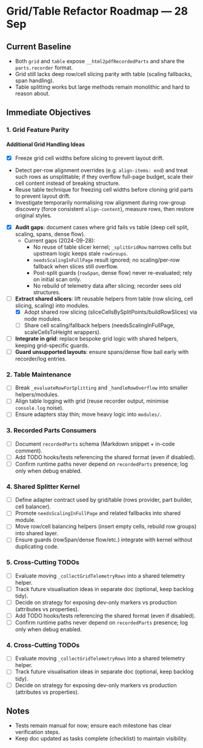 # Grid/Table Refactor Roadmap — 28 Sep

## Current Baseline
- Both `grid` and `table` expose `__html2pdfRecordedParts` and share the `parts.recorder` format.
- Grid still lacks deep row/cell slicing parity with table (scaling fallbacks, span handling).
- Table splitting works but large methods remain monolithic and hard to reason about.

## Immediate Objectives

### 1. Grid Feature Parity
#### Additional Grid Handling Ideas
- [x] Freeze grid cell widths before slicing to prevent layout drift.
- Detect per-row alignment overrides (e.g. `align-items: end`) and treat such rows as unsplittable; if they overflow full-page budget, scale their cell content instead of breaking structure.
- Reuse table technique for freezing cell widths before cloning grid parts to prevent layout drift.
- Investigate temporarily normalising row alignment during row-group discovery (force consistent `align-content`), measure rows, then restore original styles.

- [x] **Audit gaps**: document cases where grid fails vs table (deep cell split, scaling, spans, dense flow).
  - Current gaps (2024-09-28):
    - No reuse of table slicer kernel; `_splitGridRow` narrows cells but upstream logic keeps stale `rowGroups`.
    - `needsScalingInFullPage` result ignored; no scaling/per-row fallback when slices still overflow.
    - Post-split guards (`rowSpan`, dense flow) never re-evaluated; rely on initial scan only.
    - No rebuild of telemetry data after slicing; recorder sees old structures.
- [ ] **Extract shared slicers**: lift reusable helpers from table (row slicing, cell slicing, scaling) into modules.
  - [x] Adopt shared row slicing (sliceCellsBySplitPoints/buildRowSlices) via node modules.
  - [ ] Share cell scaling/fallback helpers (needsScalingInFullPage, scaleCellsToHeight wrappers).
- [ ] **Integrate in grid**: replace bespoke grid logic with shared helpers, keeping grid-specific guards.
- [ ] **Guard unsupported layouts**: ensure spans/dense flow bail early with recorder/log entries.

### 2. Table Maintenance
- [ ] Break `_evaluateRowForSplitting` and `_handleRowOverflow` into smaller helpers/modules.
- [ ] Align table logging with grid (reuse recorder output, minimise `console.log` noise).
- [ ] Ensure adapters stay thin; move heavy logic into `modules/`.

### 3. Recorded Parts Consumers
- [ ] Document `recordedParts` schema (Markdown snippet + in-code comment).
- [ ] Add TODO hooks/tests referencing the shared format (even if disabled).
- [ ] Confirm runtime paths never depend on `recordedParts` presence; log only when debug enabled.

### 4. Shared Splitter Kernel
- [ ] Define adapter contract used by grid/table (rows provider, part builder, cell balancer).
- [ ] Promote `needsScalingInFullPage` and related fallbacks into shared module.
- [ ] Move row/cell balancing helpers (insert empty cells, rebuild row groups) into shared layer.
- [ ] Ensure guards (rowSpan/dense flow/etc.) integrate with kernel without duplicating code.

### 5. Cross-Cutting TODOs
- [ ] Evaluate moving `_collectGridTelemetryRows` into a shared telemetry helper.
- [ ] Track future visualisation ideas in separate doc (optional, keep backlog tidy).
- [ ] Decide on strategy for exposing dev-only markers vs production (attributes vs properties).
- [ ] Add TODO hooks/tests referencing the shared format (even if disabled).
- [ ] Confirm runtime paths never depend on `recordedParts` presence; log only when debug enabled.

### 4. Cross-Cutting TODOs
- [ ] Evaluate moving `_collectGridTelemetryRows` into a shared telemetry helper.
- [ ] Track future visualisation ideas in separate doc (optional, keep backlog tidy).
- [ ] Decide on strategy for exposing dev-only markers vs production (attributes vs properties).

## Notes
- Tests remain manual for now; ensure each milestone has clear verification steps.
- Keep doc updated as tasks complete (checklist) to maintain visibility.
